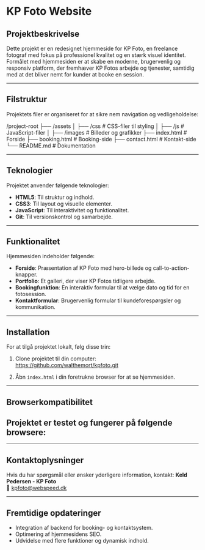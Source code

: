 # **KP Foto Website**

## **Projektbeskrivelse**
Dette projekt er en redesignet hjemmeside for KP Foto, en freelance fotograf med fokus på professionel kvalitet og en stærk visuel identitet. Formålet med hjemmesiden er at skabe en moderne, brugervenlig og responsiv platform, der fremhæver KP Fotos arbejde og tjenester, samtidig med at det bliver nemt for kunder at booke en session.

---

## **Filstruktur**
Projektets filer er organiseret for at sikre nem navigation og vedligeholdelse:

/project-root 
├── /assets │ 
├── /css # CSS-filer til styling │ 
├── /js # JavaScript-filer │ 
├── /images # Billeder og grafikker 
├── index.html # Forside 
├── booking.html # Booking-side 
├── contact.html # Kontakt-side 
└── README.md # Dokumentation


---

## **Teknologier**
Projektet anvender følgende teknologier:
- **HTML5**: Til struktur og indhold.
- **CSS3**: Til layout og visuelle elementer.
- **JavaScript**: Til interaktivitet og funktionalitet.
- **Git**: Til versionskontrol og samarbejde.

---

## **Funktionalitet**
Hjemmesiden indeholder følgende:
- **Forside**: Præsentation af KP Foto med hero-billede og call-to-action-knapper.
- **Portfolio**: Et galleri, der viser KP Fotos tidligere arbejde.
- **Bookingfunktion**: En interaktiv formular til at vælge dato og tid for en fotosession.
- **Kontaktformular**: Brugervenlig formular til kundeforespørgsler og kommunikation.

---

## **Installation**
For at tilgå projektet lokalt, følg disse trin:
1. Clone projektet til din computer:
https://github.com/walthemort/kpfoto.git


2. Åbn `index.html` i din foretrukne browser for at se hjemmesiden.

---

## **Browserkompatibilitet**
Projektet er testet og fungerer på følgende browsere:
- 

---

## **Kontaktoplysninger**
Hvis du har spørgsmål eller ønsker yderligere information, kontakt:
**Keld Pedersen - KP Foto**  
📧 [kpfoto@webspeed.dk](mailto:kpfoto@webspeed.dk)  

---

## **Fremtidige opdateringer**
- Integration af backend for booking- og kontaktsystem.
- Optimering af hjemmesidens SEO.
- Udvidelse med flere funktioner og dynamisk indhold.
